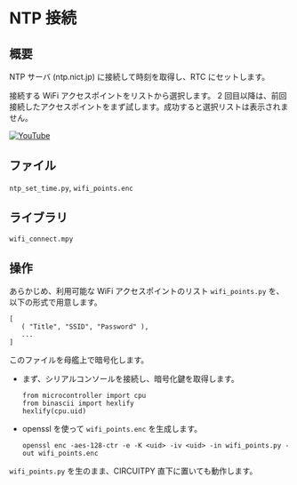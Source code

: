# NTP 接続

## 概要
NTP サーバ (ntp.nict.jp) に接続して時刻を取得し、RTC にセットします。

接続する WiFi アクセスポイントをリストから選択します。
2 回目以降は、前回接続したアクセスポイントをまず試します。成功すると選択リストは表示されません。

[![YouTube](./NTP.jpg)](https://www.youtube.com/watch?v=_JILjnDknFs)

## ファイル
   `ntp_set_time.py`, `wifi_points.enc`

## ライブラリ
   `wifi_connect.mpy`

## 操作
あらかじめ、利用可能な WiFi アクセスポイントのリスト `wifi_points.py` を、以下の形式で用意します。
```
[
   ( "Title", "SSID", "Password" ),
   ...
]
```
このファイルを母艦上で暗号化します。
- まず、シリアルコンソールを接続し、暗号化鍵を取得します。
  ```
  from microcontroller import cpu
  from binascii import hexlify
  hexlify(cpu.uid)
  ```
- openssl を使って `wifi_points.enc` を生成します。
  ```
  openssl enc -aes-128-ctr -e -K <uid> -iv <uid> -in wifi_points.py -out wifi_points.enc
  ```

`wifi_points.py` を生のまま、CIRCUITPY 直下に置いても動作します。

